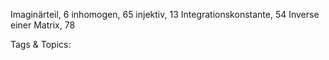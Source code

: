Imaginärteil, 6
inhomogen, 65
injektiv, 13
Integrationskonstante, 54
Inverse einer Matrix, 78

   Tags & Topics:
   